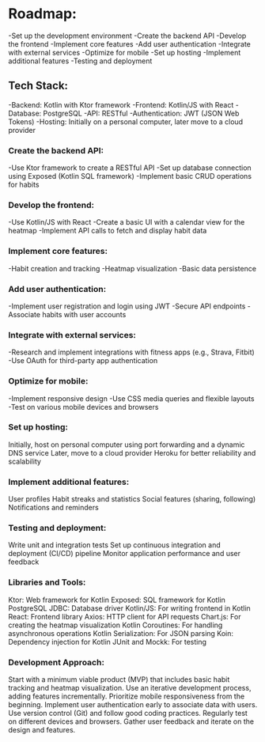 # Roadmap:

-Set up the development environment
-Create the backend API
-Develop the frontend
-Implement core features
-Add user authentication
-Integrate with external services
-Optimize for mobile
-Set up hosting
-Implement additional features
-Testing and deployment

## Tech Stack:

-Backend: Kotlin with Ktor framework
-Frontend: Kotlin/JS with React
-Database: PostgreSQL
-API: RESTful
-Authentication: JWT (JSON Web Tokens)
-Hosting: Initially on a personal computer, later move to a cloud provider

### Create the backend API:

-Use Ktor framework to create a RESTful API
-Set up database connection using Exposed (Kotlin SQL framework)
-Implement basic CRUD operations for habits

### Develop the frontend:

-Use Kotlin/JS with React
-Create a basic UI with a calendar view for the heatmap
-Implement API calls to fetch and display habit data

### Implement core features:

-Habit creation and tracking
-Heatmap visualization
-Basic data persistence

### Add user authentication:

-Implement user registration and login using JWT
-Secure API endpoints
-Associate habits with user accounts

### Integrate with external services:

-Research and implement integrations with fitness apps (e.g., Strava, Fitbit)
-Use OAuth for third-party app authentication

### Optimize for mobile:

-Implement responsive design
-Use CSS media queries and flexible layouts
-Test on various mobile devices and browsers

### Set up hosting:

Initially, host on personal computer using port forwarding and a dynamic DNS service
Later, move to a cloud provider Heroku for better reliability and scalability

### Implement additional features:

User profiles
Habit streaks and statistics
Social features (sharing, following)
Notifications and reminders

### Testing and deployment:

Write unit and integration tests
Set up continuous integration and deployment (CI/CD) pipeline
Monitor application performance and user feedback

### Libraries and Tools:

Ktor: Web framework for Kotlin
Exposed: SQL framework for Kotlin
PostgreSQL JDBC: Database driver
Kotlin/JS: For writing frontend in Kotlin
React: Frontend library
Axios: HTTP client for API requests
Chart.js: For creating the heatmap visualization
Kotlin Coroutines: For handling asynchronous operations
Kotlin Serialization: For JSON parsing
Koin: Dependency injection for Kotlin
JUnit and Mockk: For testing

### Development Approach:

Start with a minimum viable product (MVP) that includes basic habit tracking and heatmap visualization.
Use an iterative development process, adding features incrementally.
Prioritize mobile responsiveness from the beginning.
Implement user authentication early to associate data with users.
Use version control (Git) and follow good coding practices.
Regularly test on different devices and browsers.
Gather user feedback and iterate on the design and features.
